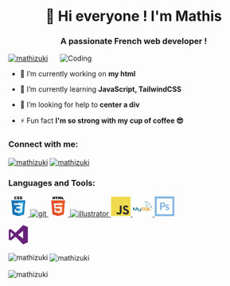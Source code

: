 <h1 align="center">👋 Hi everyone ! I'm Mathis</h1>
<h3 align="center">A passionate French web developer !</h3>
<img align="right" alt="Coding" width="400" src="https://i.imgur.com/7A5ZfPJ.gif">
<p align="left"> <a href="https://twitter.com/mathizuki" target="blank"><img src="https://img.shields.io/twitter/follow/mathizuki?logo=twitter&style=for-the-badge" alt="mathizuki" /></a> </p>

- 🔭 I’m currently working on **my html**

- 🌱 I’m currently learning **JavaScript, TailwindCSS**

- 🤝 I’m looking for help to **center a div**

- ⚡ Fun fact **I'm so strong with my cup of coffee 😎**

<h3 align="left">Connect with me:</h3>
<p align="left">
<a href="https://twitter.com/mathizuki" target="blank"><img align="center" src="https://raw.githubusercontent.com/rahuldkjain/github-profile-readme-generator/master/src/images/icons/Social/twitter.svg" alt="mathizuki" height="30" width="40" /></a>
<a href="https://www.youtube.com/c/mathizuki" target="blank"><img align="center" src="https://raw.githubusercontent.com/rahuldkjain/github-profile-readme-generator/master/src/images/icons/Social/youtube.svg" alt="mathizuki" height="30" width="40" /></a>
</p>

<h3 align="left">Languages and Tools:</h3>
<p align="left"> <a href="https://www.w3schools.com/css/" target="_blank" rel="noreferrer"> <img src="https://raw.githubusercontent.com/devicons/devicon/master/icons/css3/css3-original-wordmark.svg" alt="css3" width="40" height="40"/> </a> <a href="https://git-scm.com/" target="_blank" rel="noreferrer"> <img src="https://www.vectorlogo.zone/logos/git-scm/git-scm-icon.svg" alt="git" width="40" height="40"/> </a> <a href="https://www.w3.org/html/" target="_blank" rel="noreferrer"> <img src="https://raw.githubusercontent.com/devicons/devicon/master/icons/html5/html5-original-wordmark.svg" alt="html5" width="40" height="40"/> </a> <a href="https://www.adobe.com/in/products/illustrator.html" target="_blank" rel="noreferrer"> <img src="https://www.vectorlogo.zone/logos/adobe_illustrator/adobe_illustrator-icon.svg" alt="illustrator" width="40" height="40"/> </a> <a href="https://developer.mozilla.org/en-US/docs/Web/JavaScript" target="_blank" rel="noreferrer"> <img src="https://raw.githubusercontent.com/devicons/devicon/master/icons/javascript/javascript-original.svg" alt="javascript" width="40" height="40"/> </a> <a href="https://www.mysql.com/" target="_blank" rel="noreferrer"> <img src="https://raw.githubusercontent.com/devicons/devicon/master/icons/mysql/mysql-original-wordmark.svg" alt="mysql" width="40" height="40"/> </a> <a href="https://www.photoshop.com/en" target="_blank" rel="noreferrer"> <img src="https://raw.githubusercontent.com/devicons/devicon/master/icons/photoshop/photoshop-line.svg" alt="photoshop" width="40" height="40"/> </a> </p>
<a target="_blank" rel="noopener noreferrer nofollow" href="https://raw.githubusercontent.com/devicons/devicon/master/icons/visualstudio/visualstudio-plain.svg"><img src="https://raw.githubusercontent.com/devicons/devicon/master/icons/visualstudio/visualstudio-plain.svg" alt="visualcode" width="40" height="40" style="max-width: 100%;"></a>


<p><img align="left" src="https://github-readme-stats.vercel.app/api/top-langs?username=mathizuki&show_icons=true&locale=en&layout=compact" alt="mathizuki" /></p>

<p>&nbsp;<img align="center" src="https://github-readme-stats.vercel.app/api?username=mathizuki&show_icons=true&locale=en" alt="mathizuki" /></p>

<p><img align="center" src="https://github-readme-streak-stats.herokuapp.com/?user=mathizuki&" alt="mathizuki" /></p>
